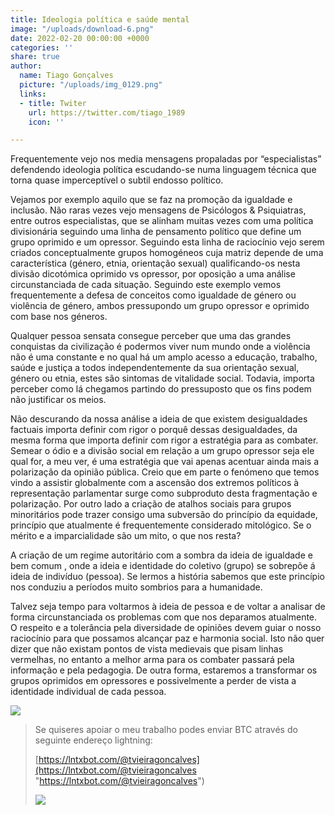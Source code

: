 ```yaml
---
title: Ideologia política e saúde mental
image: "/uploads/download-6.png"
date: 2022-02-20 00:00:00 +0000
categories: ''
share: true
author:
  name: Tiago Gonçalves
  picture: "/uploads/img_0129.png"
  links:
  - title: Twiter
    url: https://twitter.com/tiago_1989
    icon: ''

---
```

Frequentemente vejo nos media mensagens propaladas por “especialistas” defendendo ideologia política escudando-se numa linguagem técnica que torna quase imperceptível o subtil endosso político.

Vejamos por exemplo aquilo que se faz na promoção da igualdade e inclusão. Não raras vezes vejo mensagens de Psicólogos & Psiquiatras, entre outros especialistas, que se alinham muitas vezes com uma política divisionária seguindo uma linha de pensamento político que define um grupo oprimido e um opressor. Seguindo esta linha de raciocínio vejo serem criados conceptualmente grupos homogéneos cuja matriz depende de uma característica (género, etnia, orientação sexual) qualificando-os nesta divisão dicotómica oprimido vs opressor, por oposição a uma análise circunstanciada de cada situação. Seguindo este exemplo vemos frequentemente a defesa de conceitos como igualdade de género ou violência de género, ambos pressupondo um grupo opressor e oprimido com base nos géneros.

Qualquer pessoa sensata consegue perceber que uma das grandes conquistas da civilização é podermos viver num mundo onde a violência não é uma constante e no qual há um amplo acesso a educação, trabalho, saúde e justiça a todos independentemente da sua orientação sexual, género ou etnia, estes são sintomas de vitalidade social. Todavia, importa perceber como lá chegamos partindo do pressuposto que os fins podem não justificar os meios.

Não descurando da nossa análise a ideia de que existem desigualdades factuais importa definir com rigor o porquê dessas desigualdades, da mesma forma que importa definir com rigor a estratégia para as combater. Semear o ódio e a divisão social em relação a um grupo opressor seja ele qual for, a meu ver, é uma estratégia que vai apenas acentuar ainda mais a polarização da opinião pública. Creio que em parte o fenómeno que temos vindo a assistir globalmente com a ascensão dos extremos políticos à representação parlamentar surge como subproduto desta fragmentação e polarização. Por outro lado a criação de atalhos sociais para grupos minoritários pode trazer consigo uma subversão do princípio da equidade, princípio que atualmente é frequentemente considerado mitológico. Se o mérito e a imparcialidade são um mito, o que nos resta?

A criação de um regime autoritário com a sombra da ideia de igualdade e bem comum , onde a ideia e identidade do coletivo (grupo) se sobrepõe á ideia de indivíduo (pessoa). Se lermos a história sabemos que este princípio nos conduziu a períodos muito sombrios para a humanidade.

Talvez seja tempo para voltarmos à ideia de pessoa e de voltar a analisar de forma circunstanciada os problemas com que nos deparamos atualmente. O respeito e a tolerância pela diversidade de opiniões devem guiar o nosso raciocínio para que possamos alcançar paz e harmonia social. Isto não quer dizer que não existam pontos de vista medievais que pisam linhas vermelhas, no entanto a melhor arma para os combater passará pela informação e pela pedagogia. De outra forma, estaremos a transformar os grupos oprimidos em opressores e possivelmente a perder de vista a identidade individual de cada pessoa.

![](https://i.imgur.com/Snt7jqF.jpg)

> Se quiseres apoiar o meu trabalho podes enviar BTC através do seguinte endereço lightning:
>
> [https://lntxbot.com/@tvieiragoncalves](https://lntxbot.com/@tvieiragoncalves "https://lntxbot.com/@tvieiragoncalves")
>
> ![](https://i.imgur.com/v8i5Xd3.png)